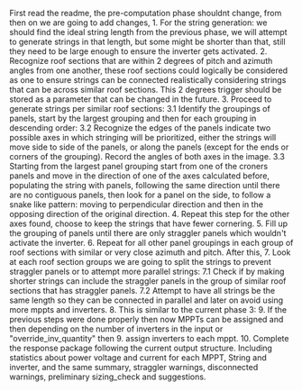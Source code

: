First read the readme, the pre-computation phase shouldnt change, from then on we are going to add changes, 1. For the string generation: we should find the ideal string length from the previous phase, we will attempt to generate strings in that length, but some might be shorter than that, still they need to be large enough to ensure the inverter gets activated. 2. Recognize roof sections that are within 2 degrees of pitch and azimuth angles from one another, these roof sections could logically be considered as one to ensure strings can be connected realistically considering strings that can be across similar roof sections. This 2 degrees trigger should be stored as a parameter that can be changed in the future. 3. Proceed to generate strings per similar roof sections: 3.1 Identify the groupings of panels, start by the largest grouping and then for each grouping in descending order: 3.2 Recognize the edges of the panels indicate two possible axes in which stringing will be prioritized, either the strings will move side to side of the panels, or along the panels (except for the ends or corners of the grouping). Record the angles of both axes in the image. 3.3 Starting from the largest panel grouping start from one of the croners panels and move in the direction of one of the axes calculated before, populating the string with panels, following the same direction until there are no contiguous panels, then look for a panel on the side, to follow a snake like pattern: moving to perpendicular direction and then in the opposing direction of the original direction. 4. Repeat this step for the other axes found, choose to keep the strings that have fewer cornering. 5. Fill up the grouping of panels until there are only straggler panels which wouldn't activate the inverter. 6. Repeat for all other panel groupings in each group of roof sections with similar or very close azimuth and pitch. After this,  7. Look at each roof section groups we are going to split the strings to prevent straggler panels or to attempt more parallel strings: 7.1 Check if by making shorter strings can include the straggler panels in the group of similar roof sections that has straggler panels. 7.2 Attempt to have all strings be the same length so they can be connected in parallel and later on avoid using more mppts and inverters. 8. This is similar to the current phase 3: 9. If the previous steps were done properly then now MPPTs can be assigned and then depending on the number of inverters in the input or "override_inv_quantity" then 9. assign inverters to each mppt. 10. Complete the response package following the current output structure. Including statistics about power voltage and current for each MPPT, String and inverter, and the same summary, straggler warnings, disconnected warnings, preliminary sizing_check and suggestions.